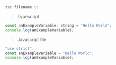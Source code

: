 ```js
tsc filename.ts
```

> Typescript

```js
const anExampleVariable: string = "Hello World";
console.log(anExampleVariable);
```

> Javascript file

```js
"use strict";
const anExampleVariable = "Hello World";
console.log(anExampleVariable);
```
